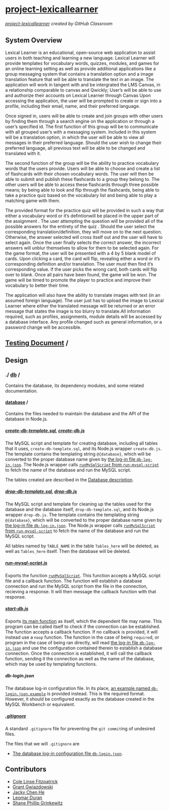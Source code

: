 # [project-lexicallearner]
###### [project-lexicallearner] created by GitHub Classroom

## System Overview

Lexical Learner is an educational, open-source web application to assist users in both teaching and learning a new language. Lexical Learner will provide templates for vocabulary words, quizzes, modules, and games for an online learning setting as well as provide additional applications like a group messaging system that contains a translation option and a image translation feature that will be able to translate the text in an image. The application will work in tangent with and be intergrated the LMS Canvas, in a relationship comparable to canvas and Qwickly; User’s will be able to use and authorize their accounts on Lexical Learner through Canvas Upon accessing the application, the user will be prompted to create or sign into a profile, including their email, name, and their preferred language.

Once signed in, users will be able to create and join groups with other users by finding them through a search engine on the application or through a user’s specified id. The first function of this group will be to communicate with all grouped user’s with a messaging system. Included in this system will be a translation option, in which the user will be able to view all messages in their preferred language. Should the user wish to change their preferred language, all previous text will be able to be changed and translated with it.

The second function of the group will be the ability to practice vocabulary words that the users provide. Users will be able to choose and create a list of flashcards with their chosen vocabulary words. The user will then be able to submit and publish these flashcards to a group they belong to. The other users will be able to access these flashcards through three possible means; by being able to look and flip through the flashcards, being able to take a practice quiz based on the vocabulary list and being able to play a matching game with them.

The provided format for the practice quiz will be provided in such a way that either a vocabulary word or it’s defintionwill be placed in the upper part of the assignment . The user attempting the question will be provided all of the possible answers for the entirety of the quiz . Should the user select the corresponding translation/definition, they will move on to the next question. Otherwise, the answer selected will cross itself out and the user will have to select again. Once the user finally selects the correct answer, the incorrect answers will unblur themselves to allow for them to be selected again. For the game format, the user will be presented with a 4 by 5 blank model of cards. Upon clicking a card, the card will flip, revealing either a word or it’s corresponding definition and/or translation. The user must then find it’s corresponding value. If the user picks the wrong card, both cards will flip over to blank. Once all pairs have been found, the game will be won. The game will be timed to promote the player to practice and improve their vocabulary to better their time.

The application will also have the ability to translate images with text (in an assumed foreign language). The user just has to upload the image to Lexical Learner where either the translated message will be returned or an error message that states the image is too blurry to translate.All information required, such as profiles, assignments, module details will be accessed by a database interface. Any profile changed such as general information, or a password change will be accessible.

## [Testing Document](./Blank_Sample_Acceptance_QA_Testing_doc_Lexical_Learner.xlsx) /

## Design

### ./ [db](./db) /

Contains the database, its dependency modules, and some related documentation.

#### [database](./db/database) /

Contains the files needed to maintain the database and the API of the database in Node.js.

##### [create-db-template.sql](./db/database/create-db-template.sql), [create-db.js](./db/database/create-db.js)

The MySQL script and template for creating database, including all tables that it uses, `create-db-template.sql`,
and its Node.js wrapper `create-db.js`.
The template contains the templating string `@{database}`, which will be converted to the proper database name given by [the log-in file `db-log-in.json`][log-in file].
The Node.js wrapper calls [`runMySqlScript` from `run-mysql-script`](./db/database/run-mysql-script.js#L14) to fetch the name of the database and run the MySQL script.

The tables created are described in the [Database description].

##### [drop-db-template.sql](./db/database/drop-db-template.sql), [drop-db.js](./db/database/drop-db.js)

The MySQL script and template for cleaning up the tables used for the database and the database itself, `drop-db-template.sql`,
and its Node.js wrapper `drop-db.js`.
The template contains the templating string `@{database}`, which will be converted to the proper database name given by [the log-in file `db-log-in.json`][log-in file].
The Node.js wrapper calls [`runMySqlScript` from `run-mysql-script`][`runMySqlScript`] to fetch the name of the database and run the MySQL script.

All tables named by `TABLE_NAME` in the table `Tables_here` will be deleted,
as well as `Tables_here` itself.
Then the database will be deleted.

##### [run-mysql-script.js](./db/database/run-mysql-script.js)

Exports the function [`runMySqlScript`].
This function accepts a MySQL script file and a callback function.
The function will establish a database connection and run the MySQL script from the file in the connection, recieving a response.
It will then message the callback function with that response.

##### [start-db.js](./db/database/start-db.js)

Exports [its main function][start-db main] as itself, which the dependent file may name.
This program can be called itself to check if the connection can be established.
The function accepts a callback function.
If no callback is provided, it will instead use a `noop` function.
The function in the case of being `require`d, or program in the case of being ran directly, will read [the log-in file `db-log-in.json`][log-in file] and use the configuration contained therein to establish a database connection.
Once the connection is established, it will call the callback function,
sending it the connection as well as the name of the database,
which may be used by templating functions.

##### db-login.json

The database log-in configuration file.
In its place, [an example named `db-login.json.example`][log-in example] is provided instead.
This is the required format.
However, it should be configured exactly as the database created in the
MySQL Workbench or equivalent.

##### [.gitignore](./db/database/.gitignore)

A standard `.gitignore` file for preventing the `git commit`ing of undesired files.

The files that we will `.gitignore` are
* [The database log-in configuration file `db-login.json`][log-in file].

## Contributors
* [Cole Linse Fitzpatrick][ColeFitz88]
* [Grant Gwiazdowski][GrantGwiaz]
* [Jacky Chen He][tuo17505]
* [Leomar Duran][lduran2]
* [Shane Phillip Grinkewitz][Shanegrinkewitz]

<!--
      link references
-->

<!-- meta -->
[project-lexicallearner]: https://github.com/Capstone-Projects-2022-Spring/project-lexicallearner

<!-- Design -->
[Database description]: ./tree/main/doc/database#readme
[`runMySqlScript`]: ./db/database/run-mysql-script.js#L14
[log-in file]: #db-loginjson
[log-in example]: ./db/database/db-login.json.example
[start-db main]: https://github.com/Capstone-Projects-2022-Spring/project-lexicallearner/blob/database/db/database/start-db.js#L20

<!-- Contributors -->
[ColeFitz88]: https://github.com/ColeFitz88
[lduran2]: https://github.com/lduran2
[GrantGwiaz]: https://github.com/GrantGwiaz
[tuo17505]: https://github.com/tuo17505
[Shanegrinkewitz]: https://github.com/Shanegrinkewitz
